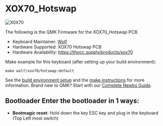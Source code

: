 # XOX70_Hotswap

![X0X70](https://i.imgur.com/OSW2c6L.png)

The following is the QMK Firmware for the XOX70_Hotswap PCB.

* Keyboard Maintainer: [Wolf](https://github.com/ToastyStoemp)
* Hardware Supported: XOX70 Hotswap PCB
* Hardware Availability: https://thocc.supply/products/xox70

Make example for this keyboard (after setting up your build environment):

    make wolf/xox70/hotswap:default

See the [build environment setup](https://docs.qmk.fm/#/getting_started_build_tools) and the [make instructions](https://docs.qmk.fm/#/getting_started_make_guide) for more information. Brand new to QMK? Start with our [Complete Newbs Guide](https://docs.qmk.fm/#/newbs).

## Bootloader Enter the bootloader in 1 ways: 
* **Bootmagic reset**: Hold down the key ESC key and plug in the keyboard (Top Left most switch)
